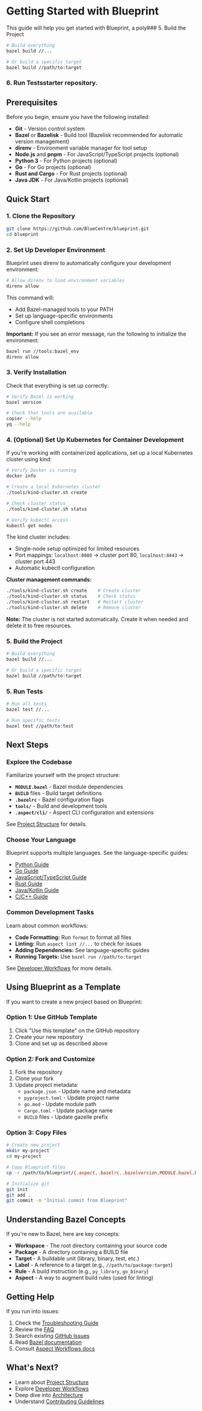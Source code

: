 # Getting Started with Blueprint

This guide will help you get started with Blueprint, a poly### 5. Build the Project

```bash
# Build everything
bazel build //...

# Or build a specific target
bazel build //path/to:target
```

### 6. Run Testsstarter repository.

## Prerequisites

Before you begin, ensure you have the following installed:

- **Git** - Version control system
- **Bazel** or **Bazelisk** - Build tool (Bazelisk recommended for automatic version management)
- **direnv** - Environment variable manager for tool setup
- **Node.js** and **pnpm** - For JavaScript/TypeScript projects (optional)
- **Python 3** - For Python projects (optional)
- **Go** - For Go projects (optional)
- **Rust and Cargo** - For Rust projects (optional)
- **Java JDK** - For Java/Kotlin projects (optional)

## Quick Start

### 1. Clone the Repository

```bash
git clone https://github.com/BlueCentre/blueprint.git
cd blueprint
```

### 2. Set Up Developer Environment

Blueprint uses direnv to automatically configure your development environment:

```bash
# Allow direnv to load environment variables
direnv allow
```

This command will:
- Add Bazel-managed tools to your PATH
- Set up language-specific environments
- Configure shell completions

**Important:** If you see an error message, run the following to initialize the environment:

```bash
bazel run //tools:bazel_env
direnv allow
```

### 3. Verify Installation

Check that everything is set up correctly:

```bash
# Verify Bazel is working
bazel version

# Check that tools are available
copier --help
yq --help
```

### 4. (Optional) Set Up Kubernetes for Container Development

If you're working with containerized applications, set up a local Kubernetes cluster using kind:

```bash
# Verify Docker is running
docker info

# Create a local Kubernetes cluster
./tools/kind-cluster.sh create

# Check cluster status
./tools/kind-cluster.sh status

# Verify kubectl access
kubectl get nodes
```

The kind cluster includes:
- Single-node setup optimized for limited resources
- Port mappings: `localhost:8080` → cluster port 80, `localhost:8443` → cluster port 443
- Automatic kubectl configuration

**Cluster management commands:**
```bash
./tools/kind-cluster.sh create    # Create cluster
./tools/kind-cluster.sh status    # Check status
./tools/kind-cluster.sh restart   # Restart cluster
./tools/kind-cluster.sh delete    # Remove cluster
```

**Note:** The cluster is not started automatically. Create it when needed and delete it to free resources.

### 5. Build the Project

```bash
# Build everything
bazel build //...

# Or build a specific target
bazel build //path/to:target
```

### 5. Run Tests

```bash
# Run all tests
bazel test //...

# Run specific tests
bazel test //path/to:test
```

## Next Steps

### Explore the Codebase

Familiarize yourself with the project structure:

- **`MODULE.bazel`** - Bazel module dependencies
- **`BUILD`** files - Build target definitions
- **`.bazelrc`** - Bazel configuration flags
- **`tools/`** - Build and development tools
- **`.aspect/cli/`** - Aspect CLI configuration and extensions

See [Project Structure](project-structure.md) for details.

### Choose Your Language

Blueprint supports multiple languages. See the language-specific guides:

- [Python Guide](../languages/python.md)
- [Go Guide](../languages/go.md)
- [JavaScript/TypeScript Guide](../languages/javascript.md)
- [Rust Guide](../languages/rust.md)
- [Java/Kotlin Guide](../languages/java-kotlin.md)
- [C/C++ Guide](../languages/cpp.md)

### Common Development Tasks

Learn about common workflows:

- **Code Formatting:** Run `format` to format all files
- **Linting:** Run `aspect lint //...` to check for issues
- **Adding Dependencies:** See language-specific guides
- **Running Targets:** Use `bazel run //path/to:target`

See [Developer Workflows](workflows.md) for more details.

## Using Blueprint as a Template

If you want to create a new project based on Blueprint:

### Option 1: Use GitHub Template

1. Click "Use this template" on the GitHub repository
2. Create your new repository
3. Clone and set up as described above

### Option 2: Fork and Customize

1. Fork the repository
2. Clone your fork
3. Update project metadata:
   - `package.json` - Update name and metadata
   - `pyproject.toml` - Update project name
   - `go.mod` - Update module path
   - `Cargo.toml` - Update package name
   - `BUILD` files - Update gazelle prefix

### Option 3: Copy Files

```bash
# Create new project
mkdir my-project
cd my-project

# Copy Blueprint files
cp -r /path/to/blueprint/{.aspect,.bazelrc,.bazelversion,MODULE.bazel,BUILD,tools} .

# Initialize git
git init
git add .
git commit -m "Initial commit from Blueprint"
```

## Understanding Bazel Concepts

If you're new to Bazel, here are key concepts:

- **Workspace** - The root directory containing your source code
- **Package** - A directory containing a BUILD file
- **Target** - A buildable unit (library, binary, test, etc.)
- **Label** - A reference to a target (e.g., `//path/to/package:target`)
- **Rule** - A build instruction (e.g., `py_library`, `go_binary`)
- **Aspect** - A way to augment build rules (used for linting)

## Getting Help

If you run into issues:

1. Check the [Troubleshooting Guide](troubleshooting.md)
2. Review the [FAQ](faq.md)
3. Search existing [GitHub Issues](https://github.com/BlueCentre/blueprint/issues)
4. Read [Bazel documentation](https://bazel.build/docs)
5. Consult [Aspect Workflows docs](https://docs.aspect.build/)

## What's Next?

- Learn about [Project Structure](project-structure.md)
- Explore [Developer Workflows](workflows.md)
- Deep dive into [Architecture](../contributor/architecture.md)
- Understand [Contributing Guidelines](../contributor/contributing.md)
